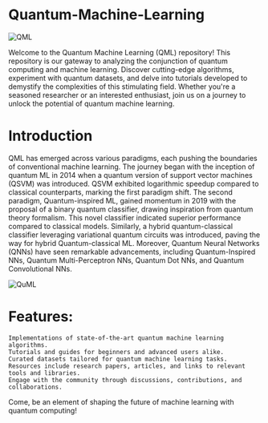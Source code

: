 # Quantum-Machine-Learning
![QML](https://s30.picofile.com/file/8476374676/Various_types_of_Quantum_Machine_Learning_Models_QMLMs_Panel_a_depicts_a_basic_QMLM.png)

Welcome to the Quantum Machine Learning (QML) repository! This repository is our gateway to analyzing the conjunction of quantum computing and machine learning. Discover cutting-edge algorithms, experiment with quantum datasets, and delve into tutorials developed to demystify the complexities of this stimulating field. Whether you're a seasoned researcher or an interested enthusiast, join us on a journey to unlock the potential of quantum machine learning.

# Introduction
QML has emerged across various paradigms, each pushing the boundaries of conventional machine learning. The journey began with the inception of quantum ML in 2014 when a quantum version of support vector machines (QSVM) was introduced. QSVM exhibited logarithmic speedup compared to classical counterparts, marking the first paradigm shift. The second paradigm, Quantum-inspired ML, gained momentum in 2019 with the proposal of a binary quantum classifier, drawing inspiration from quantum theory formalism. This novel classifier indicated superior performance compared to classical models. Similarly, a hybrid quantum-classical classifier leveraging variational quantum circuits was introduced, paving the way for hybrid Quantum-classical ML. Moreover, Quantum Neural Networks (QNNs) have seen remarkable advancements, including Quantum-Inspired NNs, Quantum Multi-Perceptron NNs, Quantum Dot NNs, and Quantum Convolutional NNs.

![QuML](https://scx2.b-cdn.net/gfx/news/2017/3-quantummachi.jpg)
# Features:

    Implementations of state-of-the-art quantum machine learning algorithms.
    Tutorials and guides for beginners and advanced users alike.
    Curated datasets tailored for quantum machine learning tasks.
    Resources include research papers, articles, and links to relevant tools and libraries.
    Engage with the community through discussions, contributions, and collaborations.

Come, be an element of shaping the future of machine learning with quantum computing!
